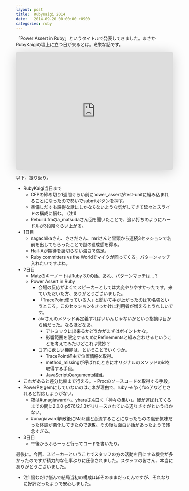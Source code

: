```yaml
---
layout: post
title:  RubyKaigi 2014
date:   2014-09-20 00:00:00 +0900
categories: ruby
---
```


「Power Assert in Ruby」というタイトルで発表してきました。まさかRubyKaigiの壇上に立つ日が来るとは。光栄な話です。

<iframe class="speakerdeck-iframe" style="border: 0px; background: rgba(0, 0, 0, 0.1) padding-box; margin: 0px; padding: 0px; border-radius: 6px; box-shadow: rgba(0, 0, 0, 0.2) 0px 5px 40px; width: 100%; height: auto; aspect-ratio: 560 / 420;" frameborder="0" src="https://speakerdeck.com/player/69a52ae0228e013253c562b11b8dfdf5" title="Power Assert in Ruby" allowfullscreen="true" data-ratio="1.3333333333333333"></iframe>

以下、振り返り。

- RubyKaigi当日まで
    - CFPの締め切り1週間ぐらい前にpower\_assertがtest-unitに組み込まれることになったので勢いでsubmitボタンを押す。
    - 準備しだすも誰得な話にしかならないような気がしてきて延々とスライドの構成に悩む。 (注1)
    - Rebuild.fmのa\_matsudaさん回を聞いたことで、追い打ちのようにハードルが3段階ぐらい上がる。
- 1日目
    - nagachikaさん、ささださん、nariさんと冒頭から連続3セッションで名前を出してもらったことで謎の達成感を得る。
    - Hall-Aが期待を裏切らない濃さで満足。
    - Ruby committers vs the Worldでマイクが回ってくる。パターンマッチ入れたいですよね。
- 2日目
    - MatzのキーノートはRuby 3.0の話。あれ、パターンマッチは…？
    - Power Assert in Ruby
        - 会場の反応がよくてスピーカーとしては大変やりやすかったです。来ていただいた方、ありがとうございました。
        - 「TracePoint使っている人」と聞いて手が上がったのは10名強というところ。このセッションをきっかけに利用者が増えるとうれしいです。
        - akrさんのメソッド再定義すればいいんじゃないかという指摘は目から鱗だった。なるほどなあ。
            - アトミックに出来るかどうかがまずはポイントかな。
            - 影響範囲を限定するためにRefinementsと組み合わせるということを考えてみたけどこれは微妙？
        - コアに欲しい機能は、ということでいくつか。
            - TracePoint経由で位置情報を取得。
            - method\_missingが呼ばれたときにオリジナルのメソッドのidを取得する手段。
            - JavaScriptのarguments相当。
- これがあると差分比較まで行える。
            - Procのソースコードを取得する手段。
- PowerPをgemにしていないのはこれが理由で、ruby -e 'p { foo }'などとされると対応しようがない。
    - 夜は#unagiawardへ。[yharaさん曰く](https://twitter.com/yhara/status/512916761067270145)「神々の集い」。鰻が運ばれてくるまでの間に2.0.0-p576/2.1.3がリリースされている辺りさすがというほかない。
    - #unagiaward解散後にMatz達と合流することになったものの風邪気味だった体調が悪化してきたので退散。その後も面白い話があったようで残念すぎる。
- 3日目
    - 午後からふらーっと行ってコードを書いたり。

最後に。今回、スピーカーということでスタッフの方の活動を目にする機会が多かったのですが精力的な仕事ぶりに圧倒されました。スタッフの皆さん、本当にありがとうございました。

* 注1 悩むだけ悩んで結局当初の構成ほぼそのままだったんですが、それなりに好評だったようで安心しました。
